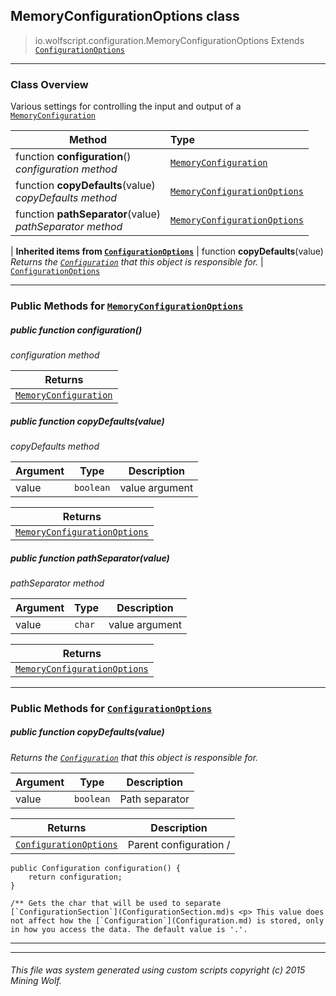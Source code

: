 ## MemoryConfigurationOptions __class__

>io.wolfscript.configuration.MemoryConfigurationOptions
>Extends [`ConfigurationOptions`](ConfigurationOptions.md)

---

### Class Overview

Various settings for controlling the input and output of a [`MemoryConfiguration`](MemoryConfiguration.md)

Method | Type   
--- | :--- 
 function __configuration__() <br> _configuration method_ | [`MemoryConfiguration`](MemoryConfiguration.md)
 function __copyDefaults__(value) <br> _copyDefaults method_ | [`MemoryConfigurationOptions`](MemoryConfigurationOptions.md)
 function __pathSeparator__(value) <br> _pathSeparator method_ | [`MemoryConfigurationOptions`](MemoryConfigurationOptions.md)
 |
__Inherited items from [`ConfigurationOptions`](ConfigurationOptions.md)__ |
 function __copyDefaults__(value) <br> _Returns the [`Configuration`](Configuration.md) that this object is responsible for._ | [`ConfigurationOptions`](ConfigurationOptions.md)





---


### Public Methods for [`MemoryConfigurationOptions`](MemoryConfigurationOptions.md)

##### <a id='configuration'></a>public  function __configuration__()

_configuration method_

Returns | 
--- | 
[`MemoryConfiguration`](MemoryConfiguration.md) |


##### <a id='copydefaults'></a>public  function __copyDefaults__(value)

_copyDefaults method_

Argument | Type | Description  
--- | --- | --- 
value | `boolean` | value argument

Returns | 
--- | 
[`MemoryConfigurationOptions`](MemoryConfigurationOptions.md) |


##### <a id='pathseparator'></a>public  function __pathSeparator__(value)

_pathSeparator method_

Argument | Type | Description  
--- | --- | --- 
value | `char` | value argument

Returns | 
--- | 
[`MemoryConfigurationOptions`](MemoryConfigurationOptions.md) |


---

### Public Methods for [`ConfigurationOptions`](ConfigurationOptions.md)

##### <a id='copydefaults'></a>public  function __copyDefaults__(value)

_Returns the [`Configuration`](Configuration.md) that this object is responsible for._

Argument | Type | Description  
--- | --- | --- 
value | `boolean` | Path separator

Returns | Description
--- | --- 
[`ConfigurationOptions`](ConfigurationOptions.md) | Parent configuration /
    public Configuration configuration() {
        return configuration;
    }

    /** Gets the char that will be used to separate [`ConfigurationSection`](ConfigurationSection.md)s <p> This value does not affect how the [`Configuration`](Configuration.md) is stored, only in how you access the data. The default value is '.'.


---


---


###### This file was system generated using custom scripts copyright (c) 2015 Mining Wolf.
	

